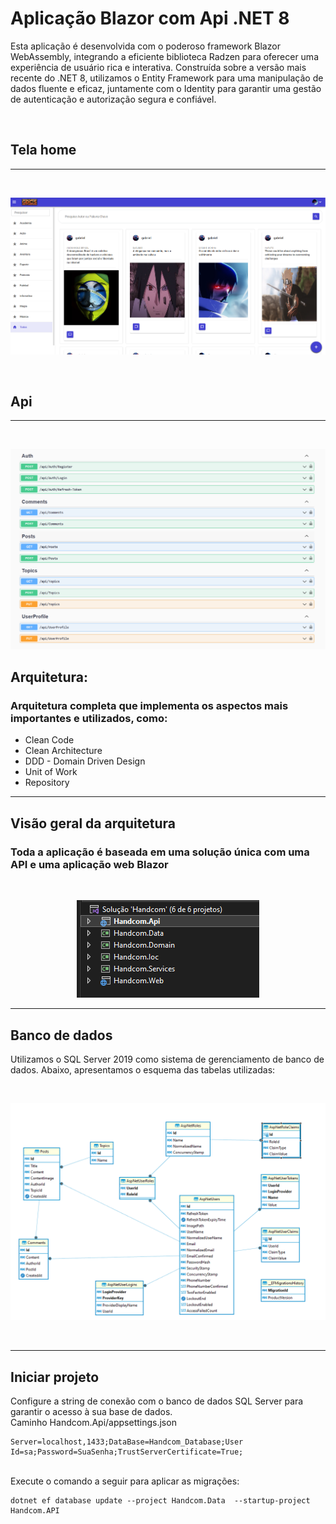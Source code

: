# Aplicação Blazor com Api .NET 8

Esta aplicação é desenvolvida com o poderoso framework Blazor WebAssembly, integrando a eficiente biblioteca Radzen para oferecer uma experiência de usuário rica e interativa. Construída sobre a versão mais recente do .NET 8, utilizamos o Entity Framework para uma manipulação de dados fluente e eficaz, juntamente com o Identity para garantir uma gestão de autenticação e autorização segura e confiável.

</br>

## Tela home 
---
</br>
<p align="center">
    <img alt="DevStore" src="DocImages/Home.png" />
</p>

</br>

## Api 
---
</br>
<p align="center">
    <img alt="DevStore" src="DocImages/Api.png" />
</p>


## Arquitetura:

### Arquitetura completa que implementa os aspectos mais importantes e utilizados, como:

- Clean Code
- Clean Architecture
- DDD - Domain Driven Design 
- Unit of Work
- Repository


---

## Visão geral da arquitetura

### Toda a aplicação é baseada em uma solução única com uma API e uma aplicação web Blazor
</br>
<p align="center">
    <img alt="read before" src="DocImages/Arquitetura.png" />
</p>

---
## Banco de dados
Utilizamos o SQL Server 2019 como sistema de gerenciamento de banco de dados. Abaixo, apresentamos o esquema das tabelas utilizadas:

</br>

<p align="center">
    <img alt="read before" src="DocImages/Banco.png" />
</p>

</br>

---
## Iniciar projeto

Configure a string de conexão com o banco de dados SQL Server para garantir o acesso à sua base de dados.
</br>
Caminho Handcom.Api/appsettings.json

```
Server=localhost,1433;DataBase=Handcom_Database;User Id=sa;Password=SuaSenha;TrustServerCertificate=True;
```
</br>
Execute o comando a seguir para aplicar as migrações:

```
dotnet ef database update --project Handcom.Data  --startup-project Handcom.API
```
